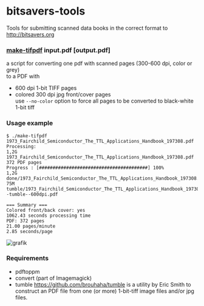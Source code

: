 # bitsavers-tools
Tools for submitting scanned data books in the correct format to http://bitsavers.org


### [make-tifpdf](https://github.com/Wikinaut/bitsavers-tools/blob/main/make-tifpdf) input.pdf [output.pdf]

a script for converting one pdf with scanned pages (300-600 dpi, color or grey)   
to a PDF with

* 600 dpi 1-bit TIFF pages
* colored 300 dpi jpg front/cover pages  
use `--no-color` option to force all pages to be converted to black-white 1-bit tiff


### Usage example

```
$ ./make-tifpdf 1973_Fairchild_Semiconductor_The_TTL_Applications_Handbook_197308.pdf 
Processing:
1,2G 1973_Fairchild_Semiconductor_The_TTL_Applications_Handbook_197308.pdf
372 PDF pages
Progress : [########################################] 100%
1,2G done/1973_Fairchild_Semiconductor_The_TTL_Applications_Handbook_197308.pdf.done
75M tumble/1973_Fairchild_Semiconductor_The_TTL_Applications_Handbook_197308--tumble--600dpi.pdf

=== Summary ===
Colored front/back cover: yes
1062.43 seconds processing time
PDF: 372 pages
21.00 pages/minute
2.85 seconds/page
```

![grafik](https://user-images.githubusercontent.com/1151915/214706285-f79cad1c-f270-4e86-83be-2652aff87fbe.png)

### Requirements

* pdftoppm
* convert (part of Imagemagick)
* tumble https://github.com/brouhaha/tumble is a utility by Eric Smith to construct an PDF file from one (or more) 1-bit-tiff image files and/or jpg files.
